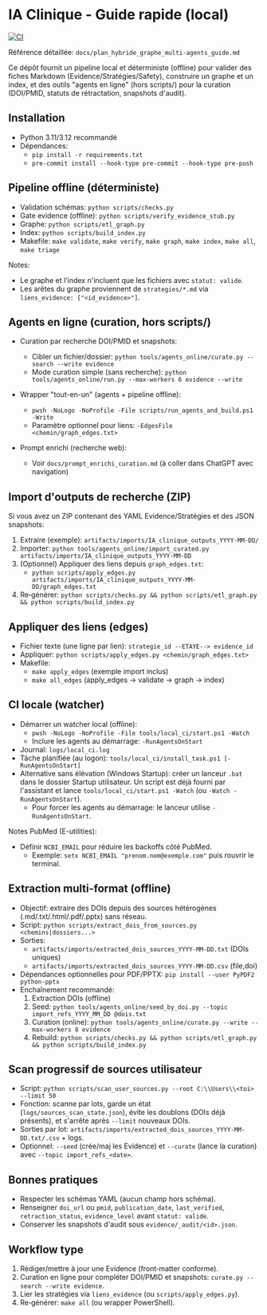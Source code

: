 # IA Clinique - Guide rapide (local)

[![CI](https://github.com/IA-Clinique/IA-clinique/actions/workflows/github_actions_codex_ci.yml/badge.svg)](https://github.com/IA-Clinique/IA-clinique/actions/workflows/github_actions_codex_ci.yml)

Référence détaillée: `docs/plan_hybride_graphe_multi-agents_guide.md`

Ce dépôt fournit un pipeline local et déterministe (offline) pour valider des fiches Markdown (Evidence/Stratégies/Safety), construire un graphe et un index, et des outils "agents en ligne" (hors scripts/) pour la curation (DOI/PMID, statuts de rétractation, snapshots d'audit).

## Installation
- Python 3.11/3.12 recommandé
- Dépendances:
  - `pip install -r requirements.txt`
  - `pre-commit install --hook-type pre-commit --hook-type pre-push`

## Pipeline offline (déterministe)
- Validation schémas: `python scripts/checks.py`
- Gate evidence (offline): `python scripts/verify_evidence_stub.py`
- Graphe: `python scripts/etl_graph.py`
- Index: `python scripts/build_index.py`
- Makefile: `make validate`, `make verify`, `make graph`, `make index`, `make all`, `make triage`

Notes:
- Le graphe et l'index n'incluent que les fichiers avec `statut: valide`.
- Les arêtes du graphe proviennent de `strategies/*.md` via `liens_evidence: ["<id_evidence>"]`.

## Agents en ligne (curation, hors scripts/)
- Curation par recherche DOI/PMID et snapshots:
  - Cibler un fichier/dossier: `python tools/agents_online/curate.py --search --write evidence`
  - Mode curation simple (sans recherche): `python tools/agents_online/run.py --max-workers 6 evidence --write`
- Wrapper "tout-en-un" (agents + pipeline offline):
  - `pwsh -NoLogo -NoProfile -File scripts/run_agents_and_build.ps1 -Write`
  - Paramètre optionnel pour liens: `-EdgesFile <chemin/graph_edges.txt>`

- Prompt enrichi (recherche web):
  - Voir `docs/prompt_enrichi_curation.md` (à coller dans ChatGPT avec navigation)

## Import d'outputs de recherche (ZIP)
Si vous avez un ZIP contenant des YAML Evidence/Stratégies et des JSON snapshots:
1) Extraire (exemple): `artifacts/imports/IA_clinique_outputs_YYYY-MM-DD/`
2) Importer: `python tools/agents_online/import_curated.py artifacts/imports/IA_clinique_outputs_YYYY-MM-DD`
3) (Optionnel) Appliquer des liens depuis `graph_edges.txt`:
   - `python scripts/apply_edges.py artifacts/imports/IA_clinique_outputs_YYYY-MM-DD/graph_edges.txt`
4) Re‑générer: `python scripts/checks.py && python scripts/etl_graph.py && python scripts/build_index.py`

## Appliquer des liens (edges)
- Fichier texte (une ligne par lien): `strategie_id --ETAYE--> evidence_id`
- Appliquer: `python scripts/apply_edges.py <chemin/graph_edges.txt>`
- Makefile:
  - `make apply_edges` (exemple import inclus)
  - `make all_edges` (apply_edges → validate → graph → index)

## CI locale (watcher)
- Démarrer un watcher local (offline):
  - `pwsh -NoLogo -NoProfile -File tools/local_ci/start.ps1 -Watch`
  - Inclure les agents au démarrage: `-RunAgentsOnStart`
- Journal: `logs/local_ci.log`
- Tâche planifiée (au logon): `tools/local_ci/install_task.ps1 [-RunAgentsOnStart]`
- Alternative sans élévation (Windows Startup): créer un lanceur `.bat` dans le dossier Startup utilisateur. Un script est déjà fourni par l'assistant et lance `tools/local_ci/start.ps1 -Watch` (ou `-Watch -RunAgentsOnStart`).
  - Pour forcer les agents au démarrage: le lanceur utilise `-RunAgentsOnStart`.

Notes PubMed (E-utilities):
- Définir `NCBI_EMAIL` pour réduire les backoffs côté PubMed.
  - Exemple: `setx NCBI_EMAIL "prenom.nom@exemple.com"` puis rouvrir le terminal.

## Extraction multi-format (offline)
- Objectif: extraire des DOIs depuis des sources hétérogènes (.md/.txt/.html/.pdf/.pptx) sans réseau.
- Script: `python scripts/extract_dois_from_sources.py <chemins|dossiers...>`
- Sorties:
  - `artifacts/imports/extracted_dois_sources_YYYY-MM-DD.txt` (DOIs uniques)
  - `artifacts/imports/extracted_dois_sources_YYYY-MM-DD.csv` (file,doi)
- Dépendances optionnelles pour PDF/PPTX: `pip install --user PyPDF2 python-pptx`
- Enchaînement recommandé:
  1) Extraction DOIs (offline)
  2) Seed: `python tools/agents_online/seed_by_doi.py --topic import_refs_YYYY_MM_DD @dois.txt`
  3) Curation (online): `python tools/agents_online/curate.py --write --max-workers 8 evidence`
  4) Rebuild: `python scripts/checks.py && python scripts/etl_graph.py && python scripts/build_index.py`

## Scan progressif de sources utilisateur
- Script: `python scripts/scan_user_sources.py --root C:\\Users\\<toi> --limit 50`
- Fonction: scanne par lots, garde un état (`logs/sources_scan_state.json`), évite les doublons (DOIs déjà présents), et s'arrête après `--limit` nouveaux DOIs.
- Sorties par lot: `artifacts/imports/extracted_dois_sources_YYYY-MM-DD.txt/.csv` + logs.
- Optionnel: `--seed` (crée/maj les Evidence) et `--curate` (lance la curation) avec `--topic import_refs_<date>`.

## Bonnes pratiques
- Respecter les schémas YAML (aucun champ hors schéma).
- Renseigner `doi_url` ou `pmid`, `publication_date`, `last_verified`, `retraction_status`, `evidence_level` avant `statut: valide`.
- Conserver les snapshots d'audit sous `evidence/_audit/<id>.json`.

## Workflow type
1) Rédiger/mettre à jour une Evidence (front‑matter conforme).
2) Curation en ligne pour compléter DOI/PMID et snapshots: `curate.py --search --write evidence`.
3) Lier les stratégies via `liens_evidence` (ou `scripts/apply_edges.py`).
4) Re‑générer: `make all` (ou wrapper PowerShell).

